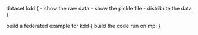 dataset kdd {
    - show the raw data
    - show the pickle file
    - distribute the data
}

build a federated example for kdd {
    build the code
    run on mpi
}

